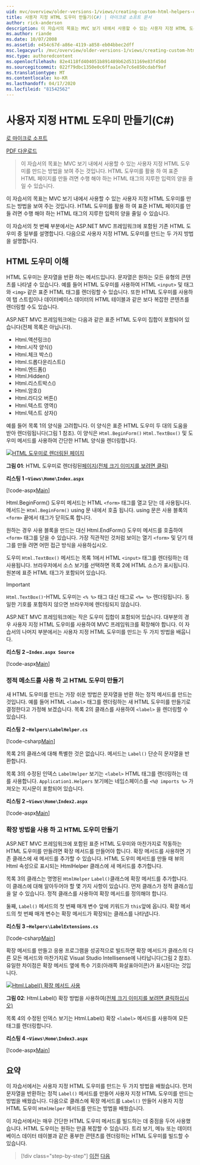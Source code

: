 ```yaml
---
uid: mvc/overview/older-versions-1/views/creating-custom-html-helpers-cs
title: 사용자 지정 HTML 도우미 만들기(C#) | 마이크로 소프트 문서
author: rick-anderson
description: 이 자습서의 목표는 MVC 보기 내에서 사용할 수 있는 사용자 지정 HTML 도우미를 만드는 방법을 보여 주는 것입니다. HTML 도우미를 활용 하 여...
ms.author: riande
ms.date: 10/07/2008
ms.assetid: e454c67d-a86e-4119-a858-eb04bbec2dff
msc.legacyurl: /mvc/overview/older-versions-1/views/creating-custom-html-helpers-cs
msc.type: authoredcontent
ms.openlocfilehash: 82e4118fd404051b891489b62d531169e83f450d
ms.sourcegitcommit: 022f79dbc1350e0c6ffaa1e7e7c6e850cdabf9af
ms.translationtype: MT
ms.contentlocale: ko-KR
ms.lasthandoff: 04/17/2020
ms.locfileid: "81542562"
---
```

# <a name="creating-custom-html-helpers-c"></a>사용자 지정 HTML 도우미 만들기(C#)

[로 마이크로 소프트](https://github.com/microsoft)

[PDF 다운로드](https://download.microsoft.com/download/1/1/f/11f721aa-d749-4ed7-bb89-a681b68894e6/ASPNET_MVC_Tutorial_9_CS.pdf)

> 이 자습서의 목표는 MVC 보기 내에서 사용할 수 있는 사용자 지정 HTML 도우미를 만드는 방법을 보여 주는 것입니다. HTML 도우미를 활용 하 여 표준 HTML 페이지를 만들 려면 수행 해야 하는 HTML 태그의 지루한 입력의 양을 줄일 수 있습니다.

이 자습서의 목표는 MVC 보기 내에서 사용할 수 있는 사용자 지정 HTML 도우미를 만드는 방법을 보여 주는 것입니다. HTML 도우미를 활용 하 여 표준 HTML 페이지를 만들 려면 수행 해야 하는 HTML 태그의 지루한 입력의 양을 줄일 수 있습니다.

이 자습서의 첫 번째 부분에서는 ASP.NET MVC 프레임워크에 포함된 기존 HTML 도우미 중 일부를 설명합니다. 다음으로 사용자 지정 HTML 도우미를 만드는 두 가지 방법을 설명합니다.

## <a name="understanding-html-helpers"></a>HTML 도우미 이해

HTML 도우미는 문자열을 반환 하는 메서드입니다. 문자열은 원하는 모든 유형의 콘텐츠를 나타낼 수 있습니다. 예를 들어 HTML 도우미를 사용하여 HTML `<input>` 및 태그와 `<img>` 같은 표준 HTML 태그를 렌더링할 수 있습니다. 또한 HTML 도우미를 사용하여 탭 스트립이나 데이터베이스 데이터의 HTML 테이블과 같은 보다 복잡한 콘텐츠를 렌더링할 수도 있습니다.

ASP.NET MVC 프레임워크에는 다음과 같은 표준 HTML 도우미 집합이 포함되어 있습니다(전체 목록은 아닙니다).

- Html.액션링크()
- Html.시작 양식()
- Html.체크 박스()
- Html.드롭다운리스트()
- Html.엔드폼()
- Html.Hidden()
- Html.리스트박스()
- Html.암호()
- Html.라디오 버튼()
- Html.텍스트 영역()
- Html.텍스트 상자()

예를 들어 목록 1의 양식을 고려합니다. 이 양식은 표준 HTML 도우미 두 대의 도움을 받아 렌더링됩니다(그림 1 참조). 이 양식은 `Html.BeginForm()` `Html.TextBox()` 및 도우미 메서드를 사용하여 간단한 HTML 양식을 렌더링합니다.

[![HTML 도우미로 렌더링된 페이지](creating-custom-html-helpers-cs/_static/image2.png)](creating-custom-html-helpers-cs/_static/image1.png)

**그림 01**: HTML 도우미로 렌더링된[페이지(전체 크기 이미지를 보려면 클릭)](creating-custom-html-helpers-cs/_static/image3.png)

**리스팅 1 –`Views\Home\Index.aspx`**

[!code-aspx[Main](creating-custom-html-helpers-cs/samples/sample1.aspx)]

Html.BeginForm() 도우미 메서드는 HTML `<form>` 태그를 열고 닫는 데 사용됩니다. 메서드는 `Html.BeginForm()` using 문 내에서 호출 됩니다. using 문은 사용 블록의 `<form>` 끝에서 태그가 닫히도록 합니다.

원하는 경우 사용 블록을 만드는 대신 Html.EndForm() 도우미 메서드를 호출하여 `<form>` 태그를 닫을 수 있습니다. 가장 직관적인 것처럼 보이는 열기 `<form>` 및 닫기 태그를 만들 려면 어떤 접근 방식을 사용하십시오.

도우미 `Html.TextBox()` 메서드는 목록 1에서 HTML `<input>` 태그를 렌더링하는 데 사용됩니다. 브라우저에서 소스 보기를 선택하면 목록 2에 HTML 소스가 표시됩니다. 원본에 표준 HTML 태그가 포함되어 있습니다.

> [!IMPORTANT]
> `Html.TextBox()`-HTML 도우미는 `<% %>` 태그 대신 태그로 `<%= %>` 렌더링됩니다. 동일한 기호를 포함하지 않으면 브라우저에 렌더링되지 않습니다.

ASP.NET MVC 프레임워크에는 작은 도우미 집합이 포함되어 있습니다. 대부분의 경우 사용자 지정 HTML 도우미를 사용하여 MVC 프레임워크를 확장해야 합니다. 이 자습서의 나머지 부분에서는 사용자 지정 HTML 도우미를 만드는 두 가지 방법을 배웁니다.

**리스팅 2 –`Index.aspx Source`**

[!code-aspx[Main](creating-custom-html-helpers-cs/samples/sample2.aspx)]

### <a name="creating-html-helpers-with-static-methods"></a>정적 메소드를 사용 하 고 HTML 도우미 만들기

새 HTML 도우미를 만드는 가장 쉬운 방법은 문자열을 반환 하는 정적 메서드를 만드는 것입니다. 예를 들어 HTML `<label>` 태그를 렌더링하는 새 HTML 도우미를 만들기로 결정한다고 가정해 보겠습니다. 목록 2의 클래스를 사용하여 `<label>` 을 렌더링할 수 있습니다.

**리스팅 2 –`Helpers\LabelHelper.cs`**

[!code-csharp[Main](creating-custom-html-helpers-cs/samples/sample3.cs)]

목록 2의 클래스에 대해 특별한 것은 없습니다. 메서드는 `Label()` 단순히 문자열을 반환합니다.

목록 3의 수정된 인덱스 `LabelHelper` 보기는 `<label>` HTML 태그를 렌더링하는 데 를 사용합니다. `Application1.Helpers` 보기에는 네임스페이스를 `<%@ imports %>` 가져오는 지시문이 포함되어 있습니다.

**리스팅 2 –`Views\Home\Index2.aspx`**

[!code-aspx[Main](creating-custom-html-helpers-cs/samples/sample4.aspx)]

### <a name="creating-html-helpers-with-extension-methods"></a>확장 방법을 사용 하 고 HTML 도우미 만들기

ASP.NET MVC 프레임워크에 포함된 표준 HTML 도우미와 마찬가지로 작동하는 HTML 도우미를 만들려면 확장 메서드를 만들어야 합니다. 확장 메서드를 사용하면 기존 클래스에 새 메서드를 추가할 수 있습니다. HTML 도우미 메서드를 만들 때 뷰의 Html 속성으로 표시되는 HtmlHelper 클래스에 새 메서드를 추가합니다.

목록 3의 클래스는 명명된 `HtmlHelper` `Label()`클래스에 확장 메서드를 추가합니다. 이 클래스에 대해 알아두어야 할 몇 가지 사항이 있습니다. 먼저 클래스가 정적 클래스임을 알 수 있습니다. 정적 클래스를 사용하여 확장 메서드를 정의해야 합니다.

둘째, `Label()` 메서드의 첫 번째 매개 변수 앞에 키워드가 `this`앞에 옵니다. 확장 메서드의 첫 번째 매개 변수는 확장 메서드가 확장되는 클래스를 나타냅니다.

**리스팅 3 –`Helpers\LabelExtensions.cs`**

[!code-csharp[Main](creating-custom-html-helpers-cs/samples/sample5.cs)]

확장 메서드를 만들고 응용 프로그램을 성공적으로 빌드하면 확장 메서드가 클래스의 다른 모든 메서드와 마찬가지로 Visual Studio Intellisense에 나타납니다(그림 2 참조). 유일한 차이점은 확장 메서드 옆에 특수 기호(아래쪽 화살표아이콘)가 표시된다는 것입니다.

[![Html.Label() 확장 메서드 사용](creating-custom-html-helpers-cs/_static/image5.png)](creating-custom-html-helpers-cs/_static/image4.png)

**그림 02**: Html.Label() 확장 방법을 사용하여[(전체 크기 이미지를 보려면 클릭하십시오)](creating-custom-html-helpers-cs/_static/image6.png)

목록 4의 수정된 인덱스 보기는 Html.Label() 확장 `<label>` 메서드를 사용하여 모든 태그를 렌더링합니다.

**리스팅 4 –`Views\Home\Index3.aspx`**

[!code-aspx[Main](creating-custom-html-helpers-cs/samples/sample6.aspx)]

## <a name="summary"></a>요약

이 자습서에서는 사용자 지정 HTML 도우미를 만드는 두 가지 방법을 배웠습니다. 먼저 문자열을 반환하는 정적 `Label()` 메서드를 만들어 사용자 지정 HTML 도우미를 만드는 방법을 배웠습니다. 다음으로 클래스에 확장 메서드를 `Label()` 만들어 사용자 지정 HTML 도우미 `HtmlHelper` 메서드를 만드는 방법을 배웠습니다.

이 자습서에서는 매우 간단한 HTML 도우미 메서드를 빌드하는 데 중점을 두어 사용했습니다. HTML 도우미는 원하는 만큼 복잡할 수 있습니다. 트리 보기, 메뉴 또는 데이터베이스 데이터 테이블과 같은 풍부한 콘텐츠를 렌더링하는 HTML 도우미를 빌드할 수 있습니다.

> [!div class="step-by-step"]
> [이전](asp-net-mvc-views-overview-cs.md)
> [다음](using-the-tagbuilder-class-to-build-html-helpers-cs.md)
